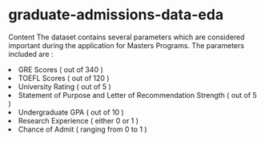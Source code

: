 # graduate-admissions-data-eda
 
Content
The dataset contains several parameters which are considered important during the application for Masters Programs.
The parameters included are :

<li>GRE Scores ( out of 340 )
<li>TOEFL Scores ( out of 120 )
<li>University Rating ( out of 5 )
<li>Statement of Purpose and Letter of Recommendation Strength ( out of 5 )
<li>Undergraduate GPA ( out of 10 )
<li>Research Experience ( either 0 or 1 )
<li>Chance of Admit ( ranging from 0 to 1 )
